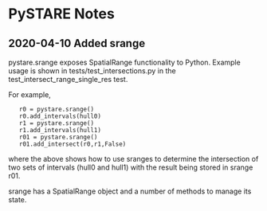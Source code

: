 
# PySTARE Notes

## 2020-04-10 Added srange
pystare.srange exposes SpatialRange functionality to Python. Example usage is shown in tests/test_intersections.py in the test_intersect_range_single_res test.

For example,
```
   r0 = pystare.srange()
   r0.add_intervals(hull0)
   r1 = pystare.srange()
   r1.add_intervals(hull1)
   r01 = pystare.srange()
   r01.add_intersect(r0,r1,False)
```
where the above shows how to use sranges to determine the intersection of two sets of intervals (hull0 and hull1) with the result being stored in srange r01.

srange has a SpatialRange object and a number of methods to manage its state.

